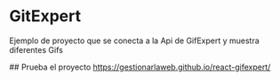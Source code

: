 # GitExpert
Ejemplo de proyecto que se conecta a la Api de GifExpert y muestra diferentes Gifs

## Prueba el proyecto
https://gestionarlaweb.github.io/react-gifexpert/ 
